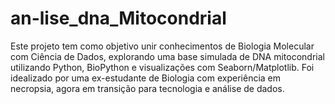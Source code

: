 # an-lise_dna_Mitocondrial
Este projeto tem como objetivo unir conhecimentos de Biologia Molecular com Ciência de Dados, explorando uma base simulada de DNA mitocondrial utilizando Python, BioPython e visualizações com Seaborn/Matplotlib. Foi idealizado por uma ex-estudante de Biologia com experiência em necropsia, agora em transição para tecnologia e análise de dados.
